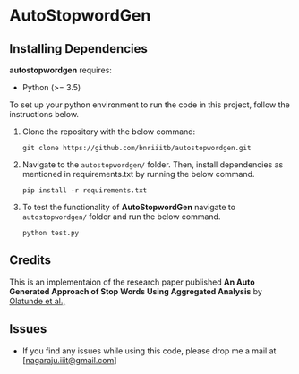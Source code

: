 # AutoStopwordGen

## Installing Dependencies

**autostopwordgen** requires:
* Python (>= 3.5)

To set up your python environment to run the code in this project, follow the instructions below.

1. Clone the repository with the below command:
    ```
    git clone https://github.com/bnriiitb/autostopwordgen.git
    ```	
    
2. Navigate to the `autostopwordgen/` folder.
Then, install dependencies as mentioned in requirements.txt by running the below command.
    ```
    pip install -r requirements.txt
    ```
    
4. To test the functionality of **AutoStopwordGen** navigate to `autostopwordgen/` folder and run the below command.
    ```
    python test.py
    ```

## Credits

This is an implementaion of the research paper published **An Auto Generated Approach of Stop Words Using Aggregated Analysis** by [Olatunde et al.,](https://www.researchgate.net/publication/318969652_AN_AUTO-GENERATED_APPROACH_OF_STOP_WORDS_USING_AGGREGATED_ANALYSIS)


## Issues

* If you find any issues while using this code, please drop me a mail at [nagaraju.iiit@gmail.com]
